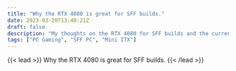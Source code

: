 ```yaml
---
title: "Why the RTX 4080 is great for SFF builds."
date: 2023-03-20T13:40:21Z
draft: false
description: "My thoughts on the RTX 4080 for SFF builds and the current state of GPU prices in the UK."
tags: ["PC Gaming", "SFF PC", "Mini ITX"]
---
```


{{< lead >}}
Why the RTX 4080 is great for SFF builds.
{{< /lead >}}